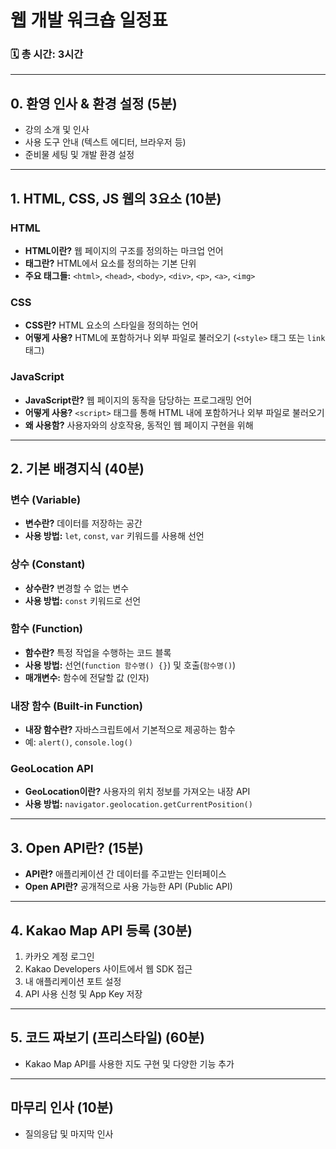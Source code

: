# 웹 개발 워크숍 일정표

### 🗓️ **총 시간: 3시간**

---

## 0. 환영 인사 & 환경 설정 (5분)
- 강의 소개 및 인사
- 사용 도구 안내 (텍스트 에디터, 브라우저 등)
- 준비물 세팅 및 개발 환경 설정

---

## 1. HTML, CSS, JS 웹의 3요소 (10분)
### HTML
- **HTML이란?** 웹 페이지의 구조를 정의하는 마크업 언어
- **태그란?** HTML에서 요소를 정의하는 기본 단위
- **주요 태그들:** `<html>`, `<head>`, `<body>`, `<div>`, `<p>`, `<a>`, `<img>`

### CSS
- **CSS란?** HTML 요소의 스타일을 정의하는 언어
- **어떻게 사용?** HTML에 포함하거나 외부 파일로 불러오기 (`<style>` 태그 또는 `link` 태그)

### JavaScript
- **JavaScript란?** 웹 페이지의 동작을 담당하는 프로그래밍 언어
- **어떻게 사용?** `<script>` 태그를 통해 HTML 내에 포함하거나 외부 파일로 불러오기
- **왜 사용함?** 사용자와의 상호작용, 동적인 웹 페이지 구현을 위해

---

## 2. 기본 배경지식 (40분)
### 변수 (Variable)
- **변수란?** 데이터를 저장하는 공간
- **사용 방법:** `let`, `const`, `var` 키워드를 사용해 선언

### 상수 (Constant)
- **상수란?** 변경할 수 없는 변수
- **사용 방법:** `const` 키워드로 선언

### 함수 (Function)
- **함수란?** 특정 작업을 수행하는 코드 블록
- **사용 방법:** 선언(`function 함수명() {}`) 및 호출(`함수명()`)
- **매개변수:** 함수에 전달할 값 (인자)

### 내장 함수 (Built-in Function)
- **내장 함수란?** 자바스크립트에서 기본적으로 제공하는 함수
- 예: `alert()`, `console.log()`

### GeoLocation API
- **GeoLocation이란?** 사용자의 위치 정보를 가져오는 내장 API
- **사용 방법:** `navigator.geolocation.getCurrentPosition()`

---

## 3. Open API란? (15분)
- **API란?** 애플리케이션 간 데이터를 주고받는 인터페이스
- **Open API란?** 공개적으로 사용 가능한 API (Public API)

---

## 4. Kakao Map API 등록 (30분)
1. 카카오 계정 로그인
2. Kakao Developers 사이트에서 웹 SDK 접근
3. 내 애플리케이션 포트 설정
4. API 사용 신청 및 App Key 저장

---

## 5. 코드 짜보기 (프리스타일) (60분)
- Kakao Map API를 사용한 지도 구현 및 다양한 기능 추가

---

## 마무리 인사 (10분)
- 질의응답 및 마지막 인사
